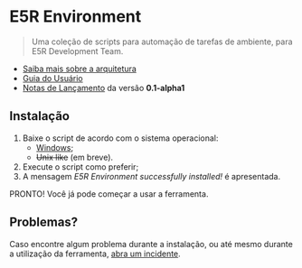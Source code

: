 E5R Environment
===============

> Uma coleção de scripts para automação de tarefas de ambiente, para E5R Development Team.

* [Saiba mais sobre a arquitetura](https://github.com/e5r/env/blob/0.1-alpha1/ARCHITECTURE.md)
* [Guia do Usuário](https://github.com/e5r/env/blob/0.1-alpha1/USERGUIDE.md)
* [Notas de Lançamento](https://github.com/e5r/env/releases/tag/0.1-alpha1) da versão **0.1-alpha1**

## Instalação

1. Baixe o script de acordo com o sistema operacional:
    * [Windows](https://raw.githubusercontent.com/e5r/env/0.1-alpha1/e5r-install.bat);
    * ~~Unix like~~ (em breve).
2. Execute o script como preferir;
3. A mensagem *E5R Environment successfully installed!* é apresentada.

PRONTO! Você já pode começar a usar a ferramenta.

## Problemas?

Caso encontre algum problema durante a instalação, ou até mesmo durante a utilização da ferramenta, [abra um incidente](https://github.com/e5r/env/issues).